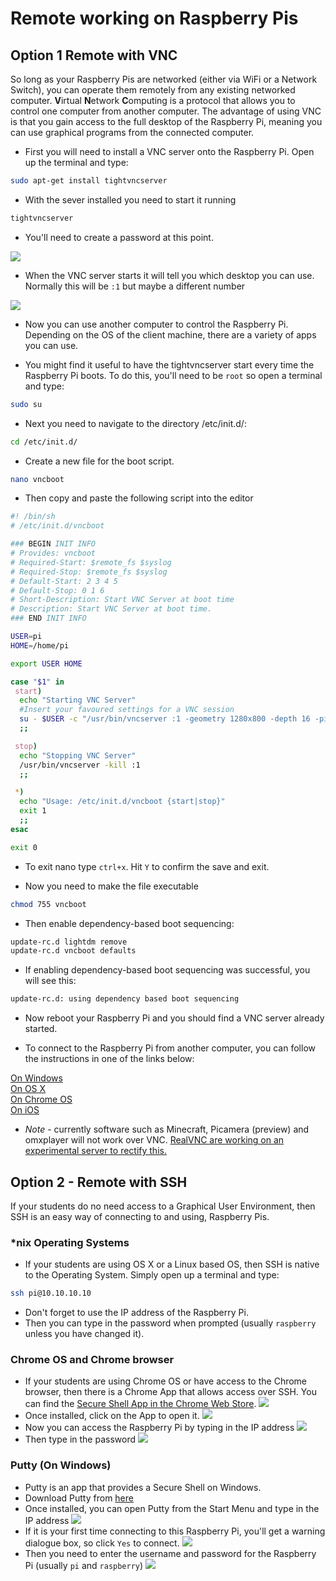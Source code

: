 # Remote working on Raspberry Pis

## Option 1 Remote with VNC

So long as your Raspberry Pis are networked (either via WiFi or a Network Switch), you can operate them remotely from any existing networked computer.
**V**irtual **N**etwork **C**omputing is a protocol that allows you to control one computer from another computer. The advantage of using VNC is that you gain access to the full desktop of the Raspberry Pi, meaning you can use graphical programs from the connected computer.

- First you will need to install a VNC server onto the Raspberry Pi. Open up the terminal and type:

``` bash
sudo apt-get install tightvncserver
```

- With the sever installed you need to start it running

``` bash
tightvncserver
```

- You'll need to create a password at this point.

![](images/tightvncserver1.png)

- When the VNC server starts it will tell you which desktop you can use. Normally this will be `:1` but maybe a different number

![](images/tightvncserver2.png)

- Now you can use another computer to control the Raspberry Pi. Depending on the OS of the client machine, there are a variety of apps you can use.

- You might find it useful to have the tightvncserver start every time the Raspberry Pi boots. To do this, you'll need to be `root` so open a terminal and type:

``` bash
sudo su
```
- Next you need to navigate to the directory /etc/init.d/:

``` bash
cd /etc/init.d/
```
- Create a new file for the boot script.

``` bash
nano vncboot
```
- Then copy and paste the following script into the editor

``` bash
#! /bin/sh
# /etc/init.d/vncboot

### BEGIN INIT INFO
# Provides: vncboot
# Required-Start: $remote_fs $syslog
# Required-Stop: $remote_fs $syslog
# Default-Start: 2 3 4 5
# Default-Stop: 0 1 6
# Short-Description: Start VNC Server at boot time
# Description: Start VNC Server at boot time.
### END INIT INFO

USER=pi
HOME=/home/pi

export USER HOME

case "$1" in
 start)
  echo "Starting VNC Server"
  #Insert your favoured settings for a VNC session
  su - $USER -c "/usr/bin/vncserver :1 -geometry 1280x800 -depth 16 -pixelformat rgb565"
  ;;

 stop)
  echo "Stopping VNC Server"
  /usr/bin/vncserver -kill :1
  ;;

 *)
  echo "Usage: /etc/init.d/vncboot {start|stop}"
  exit 1
  ;;
esac

exit 0
```
- To exit nano type `ctrl+x`. Hit `Y` to confirm the save and exit.

- Now you need to make the file executable

``` bash
chmod 755 vncboot
```

- Then enable dependency-based boot sequencing:

``` bash
update-rc.d lightdm remove
update-rc.d vncboot defaults
```

- If enabling dependency-based boot sequencing was successful, you will see this:

``` bash
update-rc.d: using dependency based boot sequencing
```

- Now reboot your Raspberry Pi and you should find a VNC server already started.

- To connect to the Raspberry Pi from another computer, you can follow the instructions in one of the links below:

[On Windows](vnc-windows.md)  
[On OS X](vnc-osx.md)  
[On Chrome OS](vnc-chromeos.md)  
[On iOS](vnc-ios.md)  

- *Note* - currently software such as Minecraft, Picamera (preview) and omxplayer will not work over VNC. [RealVNC are working on an experimental server to rectify this.](https://github.com/RealVNC/raspi-preview)

## Option 2 - Remote with SSH

If your students do no need access to a Graphical User Environment, then SSH is an easy way of connecting to and using, Raspberry Pis.

### *nix Operating Systems
- If your students are using OS X or a Linux based OS, then SSH is native to the Operating System. Simply open up a terminal and type:

``` bash
ssh pi@10.10.10.10
```

- Don't forget to use the IP address of the Raspberry Pi.
- Then you can type in the password when prompted (usually `raspberry` unless you have changed it).

### Chrome OS and Chrome browser

- If your students are using Chrome OS or have access to the Chrome browser, then there is a Chrome App that allows access over SSH. You can find the [Secure Shell App in the Chrome Web Store](https://chrome.google.com/webstore/detail/secure-shell/pnhechapfaindjhompbnflcldabbghjo?hl=en).
![](images/chrome-ssh.png)
- Once installed, click on the App to open it.
![](images/chrome-ssh1.png)
- Now you can access the Raspberry Pi by typing in the IP address
![](images/chrome-ssh2.png)
- Then type in the password
![](images/chrome-ssh3.png)

### Putty (On Windows)

- Putty is an app that provides a Secure Shell on Windows.
- Download Putty from [here](http://www.chiark.greenend.org.uk/~sgtatham/putty/download.html)
- Once installed, you can open Putty from the Start Menu and type in the IP address
![](images/ssh-win.png)
- If it is your first time connecting to this Raspberry Pi, you'll get a warning dialogue box, so click `Yes` to connect.
![](images/ssh-win2.png)
- Then you need to enter the username and password for the Raspberry Pi (usually `pi` and `raspberry`)
![](images/ssh-win3.png)

